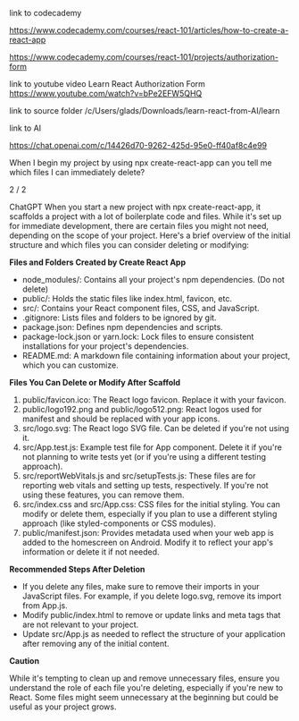 link to codecademy

https://www.codecademy.com/courses/react-101/articles/how-to-create-a-react-app

https://www.codecademy.com/courses/react-101/projects/authorization-form

link to youtube video
Learn React Authorization Form 
https://www.youtube.com/watch?v=bPe2EFW5QHQ

link to source folder
/c/Users/glads/Downloads/learn-react-from-AI/learn

link to AI

https://chat.openai.com/c/14426d70-9262-425d-95e0-ff40af8c4e99

When I begin my project by using npx create-react-app can you tell me which files I can immediately delete?

2 / 2

ChatGPT
When you start a new project with npx create-react-app, it scaffolds a project with a lot of boilerplate code and files. While it's set up for immediate development, there are certain files you might not need, depending on the scope of your project. Here's a brief overview of the initial structure and which files you can consider deleting or modifying:


**Files and Folders Created by Create React App**

- node_modules/: Contains all your project's npm dependencies. (Do not delete)
- public/: Holds the static files like index.html, favicon, etc.
- src/: Contains your React component files, CSS, and JavaScript.
- .gitignore: Lists files and folders to be ignored by git.
- package.json: Defines npm dependencies and scripts.
- package-lock.json or yarn.lock: Lock files to ensure consistent installations for your project's dependencies.
- README.md: A markdown file containing information about your project, which you can customize.


**Files You Can Delete or Modify After Scaffold**

1. public/favicon.ico: The React logo favicon. Replace it with your favicon.
2. public/logo192.png and public/logo512.png: React logos used for manifest and should be replaced with your app icons.
3. src/logo.svg: The React logo SVG file. Can be deleted if you're not using it.
4. src/App.test.js: Example test file for App component. Delete it if you're not planning to write tests yet (or if you're using a different testing approach).
5. src/reportWebVitals.js and src/setupTests.js: These files are for reporting web vitals and setting up tests, respectively. If you're not using these features, you can remove them.
6. src/index.css and src/App.css: CSS files for the initial styling. You can modify or delete them, especially if you plan to use a different styling approach (like styled-components or CSS modules).
7. public/manifest.json: Provides metadata used when your web app is added to the homescreen on Android. Modify it to reflect your app's information or delete it if not needed.

**Recommended Steps After Deletion**

- If you delete any files, make sure to remove their imports in your JavaScript files. For example, if you delete logo.svg, remove its import from App.js.
- Modify public/index.html to remove or update links and meta tags that are not relevant to your project.
- Update src/App.js as needed to reflect the structure of your application after removing any of the initial content.

**Caution**

While it's tempting to clean up and remove unnecessary files, ensure you understand the role of each file you're deleting, especially if you're new to React. Some files might seem unnecessary at the beginning but could be useful as your project grows.







